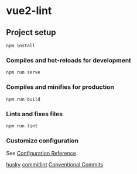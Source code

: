 # vue2-lint

## Project setup
```
npm install
```

### Compiles and hot-reloads for development
```
npm run serve
```

### Compiles and minifies for production
```
npm run build
```

### Lints and fixes files
```
npm run lint
```

### Customize configuration
See [Configuration Reference](https://cli.vuejs.org/config/).


[husky](https://typicode.github.io/husky/)
[commitlint](https://github.com/conventional-changelog/commitlint)
[Conventional Commits](https://www.conventionalcommits.org/en/v1.0.0-beta.2/#why-use-conventional-commits)